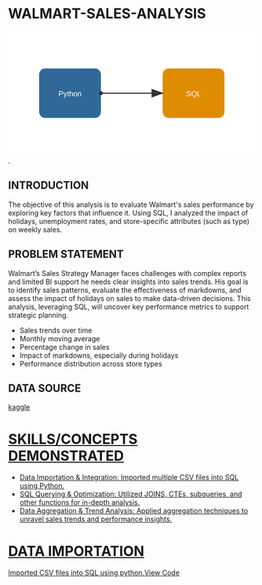 # WALMART-SALES-ANALYSIS
![data-flow-animated.svg](https://github.com/giftekpen/WALMART-SALES-ANALYSIS/blob/main/data-flow-animated.svg).
## INTRODUCTION
The objective of this analysis is to evaluate Walmart's sales performance by exploring key factors that influence it. Using SQL, I analyzed the impact of holidays, unemployment rates, and store-specific attributes (such as type) on weekly sales.
## PROBLEM STATEMENT
Walmart’s Sales Strategy Manager faces challenges with complex reports and limited BI support he needs clear insights into sales trends. His goal is to identify sales patterns, evaluate the effectiveness of markdowns, and assess the impact of holidays on sales to make data-driven decisions. This analysis, leveraging SQL, will uncover key performance metrics to support strategic planning.
- Sales trends over time
- Monthly moving average
- Percentage change in sales
- Impact of markdowns, especially during holidays
- Performance distribution across store types
## DATA SOURCE
<a href="https://www.kaggle.com/datasets/gustavoserafim/walmart-recruiting-store-sales-forecasting-gsr">kaggle
# SKILLS/CONCEPTS DEMONSTRATED
- Data Importation & Integration: Imported multiple CSV files into SQL using Python.
- SQL Querying & Optimization: Utilized JOINS, CTEs, subqueries, and other functions for in-depth analysis.
- Data Aggregation & Trend Analysis: Applied aggregation techniques to unravel sales trends and performance insights.
# DATA IMPORTATION
Imported CSV files into SQL using python.<a href="https://github.com/giftekpen/WALMART-SALES-ANALYSIS/blob/main/Csv%20import%20to%20sql.ipynb">View Code
